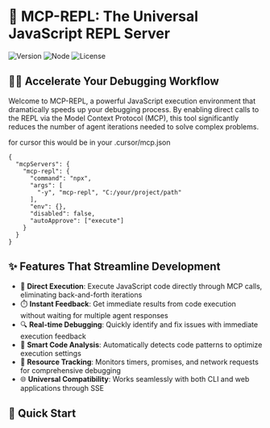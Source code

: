 # 🚀 MCP-REPL: The Universal JavaScript REPL Server

![Version](https://img.shields.io/badge/version-1.0.114-blue)
![Node](https://img.shields.io/badge/node-%3E%3D14.0.0-green)
![License](https://img.shields.io/badge/license-MIT-orange)

## 🧙‍♂️ Accelerate Your Debugging Workflow

Welcome to MCP-REPL, a powerful JavaScript execution environment that dramatically speeds up your debugging process. By enabling direct calls to the REPL via the Model Context Protocol (MCP), this tool significantly reduces the number of agent iterations needed to solve complex problems.

for cursor this would be in your .cursor/mcp.json
```
{
  "mcpServers": {
    "mcp-repl": {
      "command": "npx",
      "args": [
        "-y", "mcp-repl", "C:/your/project/path"
      ],
      "env": {},
      "disabled": false,
      "autoApprove": ["execute"]
    }
  }
}
```

## ✨ Features That Streamline Development

- 🚀 **Direct Execution**: Execute JavaScript code directly through MCP calls, eliminating back-and-forth iterations
- ⏱️ **Instant Feedback**: Get immediate results from code execution without waiting for multiple agent responses
- 🔍 **Real-time Debugging**: Quickly identify and fix issues with immediate execution feedback
- 🧠 **Smart Code Analysis**: Automatically detects code patterns to optimize execution settings
- 🔄 **Resource Tracking**: Monitors timers, promises, and network requests for comprehensive debugging
- 🌐 **Universal Compatibility**: Works seamlessly with both CLI and web applications through SSE

## 🚀 Quick Start
